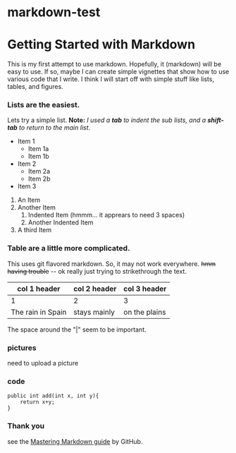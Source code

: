 # markdown-test
# Getting Started with Markdown
This is my first attempt to use markdown.  Hopefully, it (markdown) will be easy to use.  If so, maybe I can create simple vignettes that show how to use various code that I write. I think I will start off with simple stuff like lists, tables, and figures.
### Lists are the easiest.
Lets try a simple list.  **Note:** *I used a **tab** to indent the sub lists, and a __shift-tab__ to return to the main list*.
* Item 1
  * Item 1a
  * Item 1b
* Item 2
  * Item 2a
  * Item 2b
* Item 3

1. An Item
1. Another Item
   1. Indented Item (hmmm...  it apprears to need 3 spaces)
   1. Another Indented Item
2. A third Item

### Table are a little more complicated. 
This uses git flavored markdown.  So, it may not work everywhere.
~~hmm having trouble~~ -- ok really just trying to strikethrough the text.

col 1 header|col 2 header|col 3 header
------------|------------|------------
1 | 2 | 3
The rain in Spain | stays mainly | on the plains

The space around the "|" seem to be important.

### pictures
need to upload a picture

### code

    public int add(int x, int y){
        return x+y;
    }

### Thank you  
see the [Mastering Markdown guide](https://guides.github.com/features/mastering-markdown) by GitHub.
